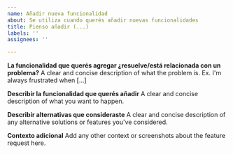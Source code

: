 ```yaml
---
name: Añadir nueva funcionalidad
about: Se utiliza cuando querés añadir nuevas funcionalidades
title: Pienso añadir (...)
labels: ''
assignees: ''

---
```


**La funcionalidad que querés agregar ¿resuelve/está relacionada con un problema?**
A clear and concise description of what the problem is. Ex. I'm always frustrated when [...]

**Describir la funcionalidad que querés añadir**
A clear and concise description of what you want to happen.

**Describir alternativas que consideraste**
A clear and concise description of any alternative solutions or features you've considered.

**Contexto adicional**
Add any other context or screenshots about the feature request here.
